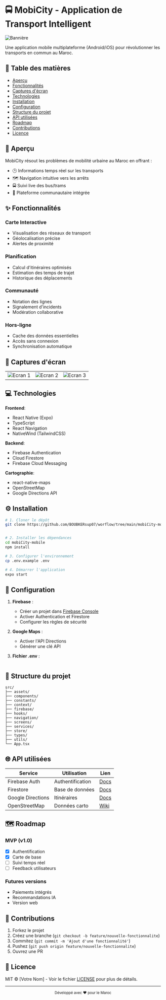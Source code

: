 # 🚍 MobiCity - Application de Transport Intelligent

![Bannière](https://via.placeholder.com/1200x400?text=MobiCity+Transport+Intelligent)

Une application mobile multiplateforme (Android/iOS) pour révolutionner les transports en commun au Maroc.

## 📌 Table des matières
- [Aperçu](#-aperçu)
- [Fonctionnalités](#-fonctionnalités) 
- [Captures d'écran](#-captures-décran)
- [Technologies](#-technologies)
- [Installation](#-installation)
- [Configuration](#%EF%B8%8F-configuration)
- [Structure du projet](#-structure-du-projet)
- [API utilisées](#-api-utilisées)
- [Roadmap](#-roadmap)
- [Contributions](#-contributions)
- [Licence](#-licence)

## 🌟 Aperçu

MobiCity résout les problèmes de mobilité urbaine au Maroc en offrant :
- 🕒 Informations temps réel sur les transports
- 🗺️ Navigation intuitive vers les arrêts
- 🚍 Suivi live des bus/trams
- 💬 Plateforme communautaire intégrée

## ✨ Fonctionnalités

### Carte Interactive
- Visualisation des réseaux de transport
- Géolocalisation précise
- Alertes de proximité

### Planification
- Calcul d'itinéraires optimisés
- Estimation des temps de trajet
- Historique des déplacements

### Communauté
- Notation des lignes
- Signalement d'incidents
- Modération collaborative

### Hors-ligne
- Cache des données essentielles
- Accès sans connexion
- Synchronisation automatique

## 📸 Captures d'écran

| | | |
|-|-|-|
| ![Ecran 1](https://via.placeholder.com/200x400?text=Carte) | ![Ecran 2](https://via.placeholder.com/200x400?text=Trajets) | ![Ecran 3](https://via.placeholder.com/200x400?text=Profil) |

## 💻 Technologies

**Frontend**:
- React Native (Expo)
- TypeScript
- React Navigation
- NativeWind (TailwindCSS)

**Backend**:
- Firebase Authentication
- Cloud Firestore
- Firebase Cloud Messaging

**Cartographie**:
- react-native-maps
- OpenStreetMap
- Google Directions API

## ⚙️ Installation

```bash
# 1. Cloner le dépôt
git clone https://github.com/BOUBKERsup07/worflow/tree/main/mobiCity-mobile


# 2. Installer les dépendances
cd mobiCity-mobile
npm install

# 3. Configurer l'environnement
cp .env.example .env

# 4. Démarrer l'application
expo start
```

## 🔧 Configuration

1. **Firebase** :
   - Créer un projet dans [Firebase Console](https://console.firebase.google.com/)
   - Activer Authentication et Firestore
   - Configurer les règles de sécurité

2. **Google Maps** :
   - Activer l'API Directions
   - Générer une clé API

3. **Fichier .env** :
```env

```

## 📂 Structure du projet

```
src/
├── assets/
├── components/
├── constants/
├── context/
├── firebase/
├── hooks/
├── navigation/
├── screens/
├── services/
├── store/
├── types/
├── utils/
└── App.tsx
```

## 🌐 API utilisées

| Service | Utilisation | Lien |
|---------|-------------|------|
| Firebase Auth | Authentification | [Docs](https://firebase.google.com/docs/auth) |
| Firestore | Base de données | [Docs](https://firebase.google.com/docs/firestore) |
| Google Directions | Itinéraires | [Docs](https://developers.google.com/maps/documentation/directions) |
| OpenStreetMap | Données carto | [Wiki](https://wiki.openstreetmap.org/wiki/API) |

## 🗺️ Roadmap

### MVP (v1.0)
- [x] Authentification
- [x] Carte de base
- [ ] Suivi temps réel
- [ ] Feedback utilisateurs

### Futures versions
- Paiements intégrés
- Recommandations IA
- Version web

## 🤝 Contributions

1. Forkez le projet
2. Créez une branche (`git checkout -b feature/nouvelle-fonctionnalite`)
3. Commitez (`git commit -m 'Ajout d'une fonctionnalité'`)
4. Pushez (`git push origin feature/nouvelle-fonctionnalite`)
5. Ouvrez une PR

## 📜 Licence

MIT © [Votre Nom] - Voir le fichier [LICENSE](LICENSE) pour plus de détails.

---

<div align="center">
  <sub>Développé avec ❤️ pour le Maroc</sub>
</div>
